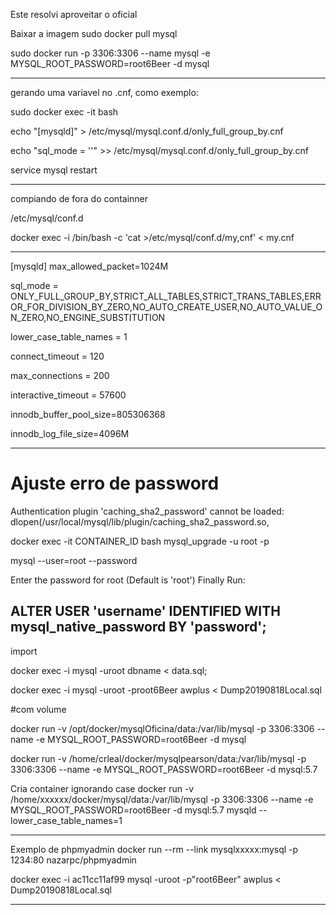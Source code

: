 Este resolvi aproveitar o oficial

Baixar a imagem
sudo docker pull mysql

sudo docker run -p 3306:3306 --name mysql -e MYSQL_ROOT_PASSWORD=root6Beer -d mysql

***********************************************************************
gerando uma variavel no .cnf, como exemplo:

sudo docker exec -it <containner> bash 

echo "[mysqld]" >  /etc/mysql/mysql.conf.d/only_full_group_by.cnf

echo "sql_mode = ''" >>  /etc/mysql/mysql.conf.d/only_full_group_by.cnf

service mysql restart


***********************************************************************************
compiando de fora do containner

/etc/mysql/conf.d

docker exec -i <containner> /bin/bash -c 'cat >/etc/mysql/conf.d/my,cnf' < my.cnf

*************************
[mysqld]
max_allowed_packet=1024M

sql_mode = ONLY_FULL_GROUP_BY,STRICT_ALL_TABLES,STRICT_TRANS_TABLES,ERROR_FOR_DIVISION_BY_ZERO,NO_AUTO_CREATE_USER,NO_AUTO_VALUE_ON_ZERO,NO_ENGINE_SUBSTITUTION

lower_case_table_names = 1

connect_timeout = 120

max_connections = 200

interactive_timeout = 57600

innodb_buffer_pool_size=805306368

innodb_log_file_size=4096M

*************************

# Ajuste erro de password
Authentication plugin 'caching_sha2_password' cannot be loaded: dlopen(/usr/local/mysql/lib/plugin/caching_sha2_password.so, 

docker exec -it CONTAINER_ID bash mysql_upgrade -u root -p

mysql --user=root --password

Enter the password for root (Default is 'root') Finally Run:


ALTER USER 'username' IDENTIFIED WITH mysql_native_password BY 'password';
-----------------------------------------------------------------------------------------

import

docker exec -i <containner> mysql -uroot dbname < data.sql;

docker exec -i <containner> mysql -uroot -proot6Beer awplus < Dump20190818Local.sql


#com volume

docker run -v /opt/docker/mysqlOficina/data:/var/lib/mysql -p 3306:3306 --name <containner> -e MYSQL_ROOT_PASSWORD=root6Beer -d mysql

docker run -v /home/crleal/docker/mysqlpearson/data:/var/lib/mysql -p 3306:3306 --name <containner> -e MYSQL_ROOT_PASSWORD=root6Beer -d mysql:5.7


Cria container ignorando case
docker run -v /home/xxxxxx/docker/mysql/data:/var/lib/mysql -p 3306:3306 --name <containner> -e MYSQL_ROOT_PASSWORD=root6Beer -d mysql:5.7 mysqld --lower_case_table_names=1

*****************************************

Exemplo de phpmyadmin
docker run --rm --link mysqlxxxxx:mysql -p 1234:80 nazarpc/phpmyadmin


docker exec -i ac11cc11af99 mysql -uroot -p"root6Beer" awplus < Dump20190818Local.sql

*********************************************************************************************



